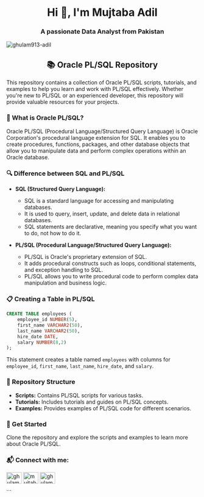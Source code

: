 <h1 align="center">Hi 👋, I'm Mujtaba Adil</h1>
<h3 align="center">A passionate Data Analyst from Pakistan</h3>

<p align="left"> <img src="https://komarev.com/ghpvc/?username=ghulam913-adil&label=Profile%20views&color=0e75b6&style=flat" alt="ghulam913-adil" /> </p>

<h2 align="center">📚 Oracle PL/SQL Repository</h2>
<p align="left">
This repository contains a collection of Oracle PL/SQL scripts, tutorials, and examples to help you learn and work with PL/SQL effectively. Whether you're new to PL/SQL or an experienced developer, this repository will provide valuable resources for your projects.
</p>

### 🌟 What is Oracle PL/SQL?

Oracle PL/SQL (Procedural Language/Structured Query Language) is Oracle Corporation's procedural language extension for SQL. It enables you to create procedures, functions, packages, and other database objects that allow you to manipulate data and perform complex operations within an Oracle database.

### 🔍 Difference between SQL and PL/SQL

- **SQL (Structured Query Language):**
  - SQL is a standard language for accessing and manipulating databases.
  - It is used to query, insert, update, and delete data in relational databases.
  - SQL statements are declarative, meaning you specify what you want to do, not how to do it.

- **PL/SQL (Procedural Language/Structured Query Language):**
  - PL/SQL is Oracle's proprietary extension of SQL.
  - It adds procedural constructs such as loops, conditional statements, and exception handling to SQL.
  - PL/SQL allows you to write procedural code to perform complex data manipulation and business logic.

### 📋 Creating a Table in PL/SQL

```sql
CREATE TABLE employees (
    employee_id NUMBER(5),
    first_name VARCHAR2(50),
    last_name VARCHAR2(50),
    hire_date DATE,
    salary NUMBER(8,2)
);
```

This statement creates a table named `employees` with columns for `employee_id`, `first_name`, `last_name`, `hire_date`, and `salary`.

### 📂 Repository Structure

- **Scripts:** Contains PL/SQL scripts for various tasks.
- **Tutorials:** Includes tutorials and guides on PL/SQL concepts.
- **Examples:** Provides examples of PL/SQL code for different scenarios.

### 🚀 Get Started

Clone the repository and explore the scripts and examples to learn more about Oracle PL/SQL.

<h3 align="left">📬 Connect with me:</h3>
<p align="left">
<a href="https://linkedin.com/in/ghulam-mujtaba-adil" target="blank"><img align="center" src="https://raw.githubusercontent.com/rahuldkjain/github-profile-readme-generator/master/src/images/icons/Social/linked-in-alt.svg" alt="ghulam mujtaba adil" height="30" width="40" /></a>
<a href="https://kaggle.com/mujtabaadil" target="blank"><img align="center" src="https://raw.githubusercontent.com/rahuldkjain/github-profile-readme-generator/master/src/images/icons/Social/kaggle.svg" alt="mujtabaadil" height="30" width="40" /></a>
<a href="https://fb.com/ghulam mujtaba adil" target="blank"><img align="center" src="https://raw.githubusercontent.com/rahuldkjain/github-profile-readme-generator/master/src/images/icons/Social/facebook.svg" alt="ghulam mujtaba adil" height="30" width="40" /></a>
</p>
```
